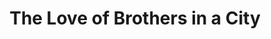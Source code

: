 ---
pid: CH292
title: The Love of Brothers in a City
location_transcription: Center City
zipcode: '19144'
outside_phl: 
neighborhood: Germantown
age: '24'
age_range: 20-29
instagram: 
image_file_name: CH_292.jpg
proposal_transcription: |-
  A bunch of statues, each representing a different ethnicity, holding hands or sitting around talking, eating etc
  Obvs not ever ethnicity, but at least one for each major group of ppl
topic: Unity,Race Ethnicity
topic_summary: 0, 0
type: Sculpture Statue
keywords_other: 
credit: Jonathan Itzhakon
image_labels: 
twitter: 
facebook: 
permalink: "/monuments/ch292/"
layout: item-page
---